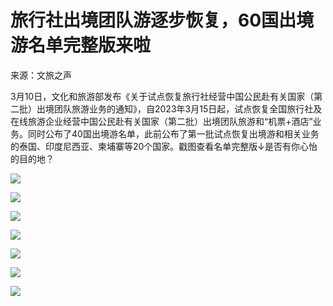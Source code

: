 # 旅行社出境团队游逐步恢复，60国出境游名单完整版来啦

来源：文旅之声

3月10日，文化和旅游部发布《关于试点恢复旅行社经营中国公民赴有关国家（第二批）出境团队旅游业务的通知》，自2023年3月15日起，试点恢复全国旅行社及在线旅游企业经营中国公民赴有关国家（第二批）出境团队旅游和“机票+酒店”业务。同时公布了40国出境游名单，此前公布了第一批试点恢复出境游和相关业务的泰国、印度尼西亚、柬埔寨等20个国家。戳图查看名单完整版↓是否有你心怡的目的地？

![](https://inews.gtimg.com/om_bt/O3Lw7qEGPUK5gBCuPTzQwOTL_brh637R06eN0Sevq8VigAA/1000)

![](https://inews.gtimg.com/om_bt/O-kZ9UQVTdctjENOBioqPhdgwLeQALpdIU3b8LuoqUUZMAA/1000)

![](https://inews.gtimg.com/om_bt/O0-6vojamXQpy1oaTc9clo_KPf1BTVKU-Qw2-v7edKXIkAA/1000)

![](https://inews.gtimg.com/om_bt/Oqfqhj_YvOVRpbeziIQWL1HqMnX5yGY7n27EZm3-OuZLsAA/1000)

![](https://inews.gtimg.com/om_bt/ODrCl1GhvtGOY8oKgaqX8i9TIWBJU3cS8rfTDuvk1y4XQAA/1000)

![](https://inews.gtimg.com/om_bt/OaYVguwCFsphf258TVHqxh0FQmq0MhzfUq3gRSvC8gzlIAA/1000)

![](https://inews.gtimg.com/om_bt/OYHWg2iZKdmNvslEFeC6wV6Pg7em0x4TK5EMIHRKsRwuAAA/1000)

